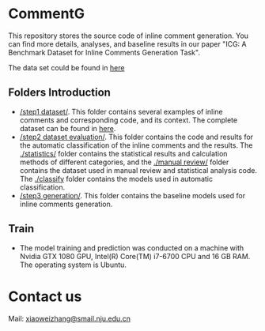 # CommentG
This repository stores the source code of inline comment generation.
You can find more details, analyses, and baseline results in our paper "ICG: A Benchmark Dataset for Inline Comments Generation Task".

The data set could be found in [here](https://drive.google.com/drive/folders/1hC4p3YCxXMNkgp1OsqWiTewjeUYaSnuM?usp=sharing)

## Folders Introduction
* [/step1 dataset/](https://github.com/Sherww/CommentG/tree/main/dataset). This folder contains several examples of inline comments and corresponding code, and its context. The complete dataset can be found in [here](https://drive.google.com/file/d/1TBsi13E8iRLITJ4KyvhMUt-WG0fnKVq3/view?usp=share_link). 
* [/step2 dataset evaluation/](https://github.com/Sherww/CommentG/tree/main/dataset%20evaluation). This folder contains the code and results for the automatic classification of the inline comments and the results. The [./statistics/](https://github.com/Sherww/CommentG/tree/main/dataset%20evaluation/statistic) folder contains the statistical results and calculation methods of different categories, and the [./manual review/](https://github.com/Sherww/CommentG/tree/main/dataset%20evaluation/manual%20review) folder contains the dataset used in manual review and statistical analysis code. The [./classify](https://github.com/Sherww/CommentG/tree/main/dataset%20evaluation/classify) folder contains the models used in automatic classification.
* [/step3 generation/](https://github.com/Sherww/CommentG/tree/main/generation). This folder contains the baseline models used for inline comments generation.

## Train
* The model training and prediction was conducted on a machine with Nvidia GTX 1080 GPU, Intel(R) Core(TM) i7-6700 CPU and 16 GB RAM. The operating system is Ubuntu.

# Contact us
Mail: xiaoweizhang@smail.nju.edu.cn


